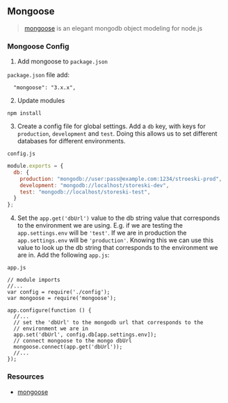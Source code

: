 ## Mongoose

> [mongoose](http://mongoosejs.com/) is an elegant mongodb object modeling for node.js

### Mongoose Config

1. Add mongoose to `package.json`

  `package.json` file add:

  ```
    "mongoose": "3.x.x",
  ```

2. Update modules

  ```
  npm install
  ```

3. Create a config file for global settings.
  Add a `db` key, with keys for `production`, `development` and
  `test`. Doing this allows us to set different databases for different
  environments. 

  `config.js`

  ```javascript
  module.exports = {
    db: {
      production: "mongodb://user:pass@example.com:1234/stroeski-prod",
      development: "mongodb://localhost/storeski-dev",
      test: "mongodb://localhost/storeski-test",
    }
  };
  ```

4. Set the `app.get('dbUrl')` value to the db string value that corresponds to the
   environment we are using. E.g. if we are testing the
   `app.settings.env` will be `'test'`. If we are in production the
   `app.settings.env` will be `'production'`. Knowing this we can use
   this value to look up the db string that corresponds to the
   environment we are in. Add the following `app.js`:

  `app.js`

  ```
  // module imports
  //...
  var config = require('./config');
  var mongoose = require('mongoose');

  app.configure(function () {
    //...
    // set the 'dbUrl' to the mongodb url that corresponds to the
    // environment we are in
    app.set('dbUrl', config.db[app.settings.env]);
    // connect mongoose to the mongo dbUrl
    mongoose.connect(app.get('dbUrl'));
    //...
  });
  ```

### Resources

- [mongoose](http://mongoosejs.com/)
